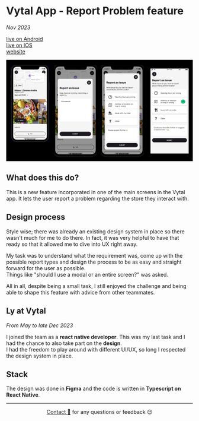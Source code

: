# Vytal App - Report Problem feature

_Nov 2023_

[live on Android](https://play.google.com/store/apps/details?id=com.vytal.vytalconsumerapp&hl=en&gl=US)  
[live on IOS](https://apps.apple.com/us/app/vytal/id1476201142)   
[website](https://en.vytal.org/)

![vytal-report](assets/vytal-report-problem.png)

## What does this do?

This is a new feature incorporated in one of the main screens in the Vytal app.
It lets the user report a problem regarding the store they interact with.

## Design process

Style wise; there was already an existing design system in place so there wasn't much for me to do there.
In fact, it was very helpful to have that ready so that it allowed me to dive into UX right away.  

My task was to understand what the requirement was, come up with the possible report types and design the process to be as easy and straight forward for the user as possible.  
Things like "should I use a modal or an entire screen?" was asked.  

All in all, despite being a small task, I still enjoyed the challenge and being able to shape this feature with advice from other teammates.

## Ly at Vytal

_From May to late Dec 2023_

I joined the team as a **react native developer**. This was my last task and I had the chance to also take part on the **design**.  
I had the freedom to play around with different UI/UX, so long I respected the design system in place.  

## Stack

The design was done in **Figma** and the code is written in **Typescript on React Native**.

---
  
<div style="text-align: center;">

[Contact 🐨](docs/aboutLy.md) for any questions or feedback 😍 

</div>